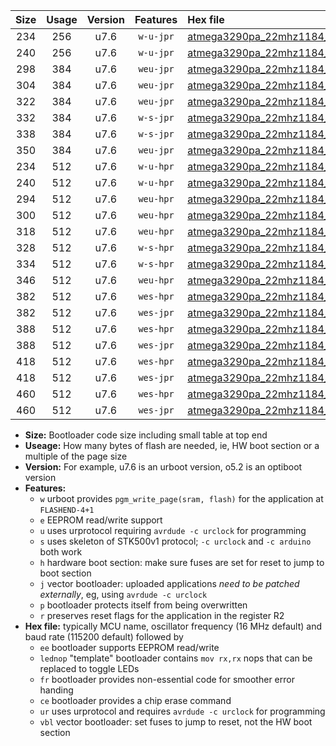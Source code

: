 |Size|Usage|Version|Features|Hex file|
|:-:|:-:|:-:|:-:|:--|
|234|256|u7.6|`w-u-jpr`|[atmega3290pa_22mhz1184_38400bps_ur_vbl.hex](https://raw.githubusercontent.com/stefanrueger/urboot/main/atmega3290pa_22mhz1184_38400bps_ur_vbl.hex)|
|240|256|u7.6|`w-u-jpr`|[atmega3290pa_22mhz1184_38400bps_lednop_ur_vbl.hex](https://raw.githubusercontent.com/stefanrueger/urboot/main/atmega3290pa_22mhz1184_38400bps_lednop_ur_vbl.hex)|
|298|384|u7.6|`weu-jpr`|[atmega3290pa_22mhz1184_38400bps_ee_ur_vbl.hex](https://raw.githubusercontent.com/stefanrueger/urboot/main/atmega3290pa_22mhz1184_38400bps_ee_ur_vbl.hex)|
|304|384|u7.6|`weu-jpr`|[atmega3290pa_22mhz1184_38400bps_ee_lednop_ur_vbl.hex](https://raw.githubusercontent.com/stefanrueger/urboot/main/atmega3290pa_22mhz1184_38400bps_ee_lednop_ur_vbl.hex)|
|322|384|u7.6|`weu-jpr`|[atmega3290pa_22mhz1184_38400bps_ee_lednop_fr_ur_vbl.hex](https://raw.githubusercontent.com/stefanrueger/urboot/main/atmega3290pa_22mhz1184_38400bps_ee_lednop_fr_ur_vbl.hex)|
|332|384|u7.6|`w-s-jpr`|[atmega3290pa_22mhz1184_38400bps_vbl.hex](https://raw.githubusercontent.com/stefanrueger/urboot/main/atmega3290pa_22mhz1184_38400bps_vbl.hex)|
|338|384|u7.6|`w-s-jpr`|[atmega3290pa_22mhz1184_38400bps_lednop_vbl.hex](https://raw.githubusercontent.com/stefanrueger/urboot/main/atmega3290pa_22mhz1184_38400bps_lednop_vbl.hex)|
|350|384|u7.6|`weu-jpr`|[atmega3290pa_22mhz1184_38400bps_ee_lednop_fr_ce_ur_vbl.hex](https://raw.githubusercontent.com/stefanrueger/urboot/main/atmega3290pa_22mhz1184_38400bps_ee_lednop_fr_ce_ur_vbl.hex)|
|234|512|u7.6|`w-u-hpr`|[atmega3290pa_22mhz1184_38400bps_ur.hex](https://raw.githubusercontent.com/stefanrueger/urboot/main/atmega3290pa_22mhz1184_38400bps_ur.hex)|
|240|512|u7.6|`w-u-hpr`|[atmega3290pa_22mhz1184_38400bps_lednop_ur.hex](https://raw.githubusercontent.com/stefanrueger/urboot/main/atmega3290pa_22mhz1184_38400bps_lednop_ur.hex)|
|294|512|u7.6|`weu-hpr`|[atmega3290pa_22mhz1184_38400bps_ee_ur.hex](https://raw.githubusercontent.com/stefanrueger/urboot/main/atmega3290pa_22mhz1184_38400bps_ee_ur.hex)|
|300|512|u7.6|`weu-hpr`|[atmega3290pa_22mhz1184_38400bps_ee_lednop_ur.hex](https://raw.githubusercontent.com/stefanrueger/urboot/main/atmega3290pa_22mhz1184_38400bps_ee_lednop_ur.hex)|
|318|512|u7.6|`weu-hpr`|[atmega3290pa_22mhz1184_38400bps_ee_lednop_fr_ur.hex](https://raw.githubusercontent.com/stefanrueger/urboot/main/atmega3290pa_22mhz1184_38400bps_ee_lednop_fr_ur.hex)|
|328|512|u7.6|`w-s-hpr`|[atmega3290pa_22mhz1184_38400bps.hex](https://raw.githubusercontent.com/stefanrueger/urboot/main/atmega3290pa_22mhz1184_38400bps.hex)|
|334|512|u7.6|`w-s-hpr`|[atmega3290pa_22mhz1184_38400bps_lednop.hex](https://raw.githubusercontent.com/stefanrueger/urboot/main/atmega3290pa_22mhz1184_38400bps_lednop.hex)|
|346|512|u7.6|`weu-hpr`|[atmega3290pa_22mhz1184_38400bps_ee_lednop_fr_ce_ur.hex](https://raw.githubusercontent.com/stefanrueger/urboot/main/atmega3290pa_22mhz1184_38400bps_ee_lednop_fr_ce_ur.hex)|
|382|512|u7.6|`wes-hpr`|[atmega3290pa_22mhz1184_38400bps_ee.hex](https://raw.githubusercontent.com/stefanrueger/urboot/main/atmega3290pa_22mhz1184_38400bps_ee.hex)|
|382|512|u7.6|`wes-jpr`|[atmega3290pa_22mhz1184_38400bps_ee_vbl.hex](https://raw.githubusercontent.com/stefanrueger/urboot/main/atmega3290pa_22mhz1184_38400bps_ee_vbl.hex)|
|388|512|u7.6|`wes-hpr`|[atmega3290pa_22mhz1184_38400bps_ee_lednop.hex](https://raw.githubusercontent.com/stefanrueger/urboot/main/atmega3290pa_22mhz1184_38400bps_ee_lednop.hex)|
|388|512|u7.6|`wes-jpr`|[atmega3290pa_22mhz1184_38400bps_ee_lednop_vbl.hex](https://raw.githubusercontent.com/stefanrueger/urboot/main/atmega3290pa_22mhz1184_38400bps_ee_lednop_vbl.hex)|
|418|512|u7.6|`wes-hpr`|[atmega3290pa_22mhz1184_38400bps_ee_lednop_fr.hex](https://raw.githubusercontent.com/stefanrueger/urboot/main/atmega3290pa_22mhz1184_38400bps_ee_lednop_fr.hex)|
|418|512|u7.6|`wes-jpr`|[atmega3290pa_22mhz1184_38400bps_ee_lednop_fr_vbl.hex](https://raw.githubusercontent.com/stefanrueger/urboot/main/atmega3290pa_22mhz1184_38400bps_ee_lednop_fr_vbl.hex)|
|460|512|u7.6|`wes-hpr`|[atmega3290pa_22mhz1184_38400bps_ee_lednop_fr_ce.hex](https://raw.githubusercontent.com/stefanrueger/urboot/main/atmega3290pa_22mhz1184_38400bps_ee_lednop_fr_ce.hex)|
|460|512|u7.6|`wes-jpr`|[atmega3290pa_22mhz1184_38400bps_ee_lednop_fr_ce_vbl.hex](https://raw.githubusercontent.com/stefanrueger/urboot/main/atmega3290pa_22mhz1184_38400bps_ee_lednop_fr_ce_vbl.hex)|

- **Size:** Bootloader code size including small table at top end
- **Useage:** How many bytes of flash are needed, ie, HW boot section or a multiple of the page size
- **Version:** For example, u7.6 is an urboot version, o5.2 is an optiboot version
- **Features:**
  + `w` urboot provides `pgm_write_page(sram, flash)` for the application at `FLASHEND-4+1`
  + `e` EEPROM read/write support
  + `u` uses urprotocol requiring `avrdude -c urclock` for programming
  + `s` uses skeleton of STK500v1 protocol; `-c urclock` and `-c arduino` both work
  + `h` hardware boot section: make sure fuses are set for reset to jump to boot section
  + `j` vector bootloader: uploaded applications *need to be patched externally*, eg, using `avrdude -c urclock`
  + `p` bootloader protects itself from being overwritten
  + `r` preserves reset flags for the application in the register R2
- **Hex file:** typically MCU name, oscillator frequency (16 MHz default) and baud rate (115200 default) followed by
  + `ee` bootloader supports EEPROM read/write
  + `lednop` "template" bootloader contains `mov rx,rx` nops that can be replaced to toggle LEDs
  + `fr` bootloader provides non-essential code for smoother error handing
  + `ce` bootloader provides a chip erase command
  + `ur` uses urprotocol and requires `avrdude -c urclock` for programming
  + `vbl` vector bootloader: set fuses to jump to reset, not the HW boot section
